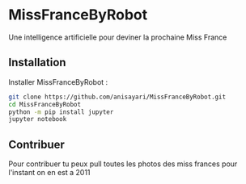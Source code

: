 # MissFranceByRobot

Une intelligence artificielle pour deviner la prochaine Miss France

## Installation

Installer MissFranceByRobot :

```bash
git clone https://github.com/anisayari/MissFranceByRobot.git
cd MissFranceByRobot
python -m pip install jupyter
jupyter notebook 
```

## Contribuer

Pour contribuer tu peux pull toutes les photos des miss frances pour l'instant on en est a 2011
